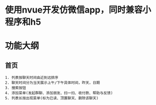 # 使用nvue开发仿微信app，同时兼容小程序和h5

# 功能大纲

## 首页
	1. 列表按聊天时间由近到远排序
	2. 聊天时间分为当天展示上午/下午具体时间，昨天，日期
	3. 搜索按钮
	4. 添加菜单(发起群聊、添加朋友、扫一扫、收付款、帮助与反馈)
	5. 列表长按出现菜单(标为已读、顶置聊天、删除该聊天)